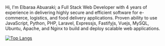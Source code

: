 Hi, I'm Elbaraa Abuaraki; a Full Stack Web Developer with 4 years of experience in delivering highly secure and efficient software for e-commerce, logistics, and food delivery applications. Proven ability to use JavaScript, Python, PHP, Laravel, Expressjs, Fastifyjs, Vuejs, MySQL, Ubuntu, Apache, and Nginx to build and deploy scalable web applications. 

[![Top Langs](https://github-readme-stats-git-masterrstaa-rickstaa.vercel.app/api/top-langs/?username=ArkeezVault)](https://github.com/anuraghazra/github-readme-stats)

